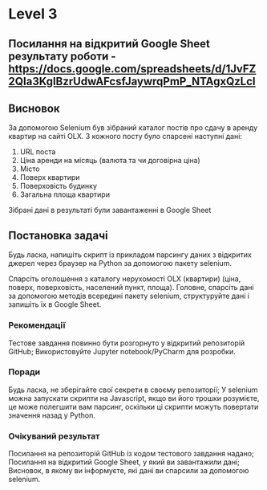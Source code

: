 # Level 3

## Посилання на відкритий Google Sheet результату роботи - https://docs.google.com/spreadsheets/d/1JvFZ2QIa3KgIBzrUdwAFcsfJaywrqPmP_NTAgxQzLcI

## Висновок
За допомогою Selenium був зібраний каталог постів про сдачу в аренду квартир на сайті OLX. З кожного посту було спарсені наступні дані: 

1. URL поста
2. Ціна аренди на місяць (валюта та чи договірна ціна)
3. Місто
4. Поверх квартири
5. Поверховість будинку
6. Загальна площа квартири

Зібрані дані в результаті були завантаженні в Google Sheet

## Постановка задачі
Будь ласка, напишіть скрипт із прикладом парсингу даних з відкритих джерел через браузер на Python за допомогою пакету selenium.

Спарсіть оголошення з каталогу нерухомості OLX (квартири) (ціна, поверх, поверховість, населений пункт, площа).
Головне, спарсіть дані за допомогою методів всередині пакету selenium, структуруйте дані і запишіть їх в Google Sheet.

### Рекомендації
Тестове завдання повинно бути розгорнуто у відкритий репозиторій GitHub;
Використовуйте Jupyter notebook/PyCharm для розробки.

### Поради
Будь ласка, не зберігайте свої секрети в своєму репозиторії;
У selenium можна запускати скрипти на Javascript, якщо ви його трошки розумієте, це може полегшити вам парсинг, оскільки ці скрипти можуть повертати значення назад у Python.

### Очікуваний результат
Посилання на репозиторій GitHub із кодом тестового завдання надано;
Посилання на відкритий Google Sheet, у який ви завантажили дані;
Висновок, в якому ви інформуєте, які дані ви спарсили за допомогою selenium.

